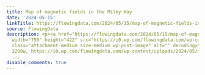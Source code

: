 ```yaml
---
title: Map of magnetic fields in the Milky Way
date: '2024-05-15'
linkTitle: https://flowingdata.com/2024/05/15/map-of-magnetic-fields-in-the-milky-way/
source: FlowingData
description: <p><a href="https://flowingdata.com/2024/05/15/map-of-magnetic-fields-in-the-milky-way/"><img
  width="750" height="422" src="https://i0.wp.com/flowingdata.com/wp-content/uploads/2024/05/magnetic-fields-milky-way.png?fit=750%2C422&amp;quality=80&amp;ssl=1"
  class="attachment-medium size-medium wp-post-image" alt="" decoding="async" srcset="https://i0.wp.com/flowingdata.com/wp-content/uploads/2024/05/magnetic-fields-milky-way.png?w=3200&amp;quality=80&amp;ssl=1
  3200w, https://i0.wp.com/flowingdata.com/wp-content/uploads/2024/05/magnetic-fields-milky-way.png?resize=750%2C422&amp;quality=80&amp;ssl=
  ...
disable_comments: true
---
```

<p><a href="https://flowingdata.com/2024/05/15/map-of-magnetic-fields-in-the-milky-way/"><img width="750" height="422" src="https://i0.wp.com/flowingdata.com/wp-content/uploads/2024/05/magnetic-fields-milky-way.png?fit=750%2C422&amp;quality=80&amp;ssl=1" class="attachment-medium size-medium wp-post-image" alt="" decoding="async" srcset="https://i0.wp.com/flowingdata.com/wp-content/uploads/2024/05/magnetic-fields-milky-way.png?w=3200&amp;quality=80&amp;ssl=1 3200w, https://i0.wp.com/flowingdata.com/wp-content/uploads/2024/05/magnetic-fields-milky-way.png?resize=750%2C422&amp;quality=80&amp;ssl= ...